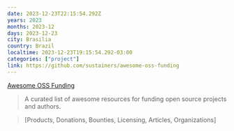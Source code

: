 ```yaml
---
date: 2023-12-23T22:15:54.292Z
years: 2023
months: 2023-12
days: 2023-12-23
city: Brasilia
country: Brazil
localtime: 2023-12-23T19:15:54.292-03:00
categories: ["project"]
link: https://github.com/sustainers/awesome-oss-funding
---
```

[Awesome OSS Funding](https://github.com/sustainers/awesome-oss-funding)

> A curated list of awesome resources for funding open source projects and authors.

> [Products, Donations, Bounties, Licensing, Articles, Organizations]

